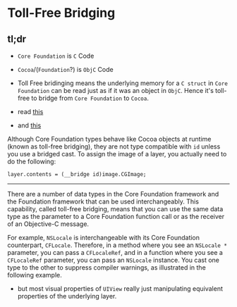 # Toll-Free Bridging


## tl;dr

* `Core Foundation` is `C` Code
* `Cocoa`/(`Foundation`?) is `ObjC` Code

* Toll Free bridinging means the underlying memory for a `C struct` in `Core Foundation` can be read just as if it was an object in `ObjC`. Hence it's toll-free to bridge from `Core Foundation` to `Cocoa`.

* read [this](https://developer.apple.com/library/content/documentation/General/Conceptual/CocoaEncyclopedia/Toll-FreeBridgin/Toll-FreeBridgin.html)
* and [this](https://www.mikeash.com/pyblog/friday-qa-2010-01-22-toll-free-bridging-internals.html)

Although Core Foundation types behave like Cocoa objects at runtime (known as
toll-free bridging), they are not type compatible with `id` unless you use a
bridged cast. To assign the image of a layer, you actually need to do the
following:

```objc
layer.contents = (__bridge id)image.CGImage;
```


---
There are a number of data types in the Core Foundation framework and the
Foundation framework that can be used interchangeably. This capability, called
toll-free bridging, means that you can use the same data type as the parameter
to a Core Foundation function call or as the receiver of an Objective-C
message.

For example, `NSLocale` is interchangeable with its Core Foundation counterpart,
`CFLocale`. Therefore, in a method where you see an `NSLocale *` parameter, you
can pass a `CFLocaleRef`, and in a function where you see a `CFLocaleRef`
parameter, you can pass an `NSLocale` instance. You cast one type to the other
to suppress compiler warnings, as illustrated in the following example.

* but most visual properties of `UIView` really just manipulating equivalent properties of the underlying layer.
